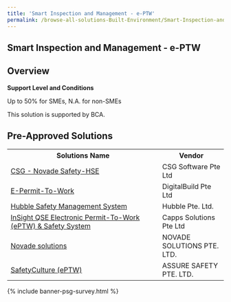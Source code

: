 ```yaml
---
title: 'Smart Inspection and Management - e-PTW'
permalink: /browse-all-solutions-Built-Environment/Smart-Inspection-and-Management---e-PTW
---
```


## Smart Inspection and Management - e-PTW
## Overview

**Support Level and Conditions**

Up to 50% for SMEs, N.A. for non-SMEs

This solution is supported by BCA.

## Pre-Approved Solutions

<table>
<tr>
<th style='width: auto;'><b>Solutions Name</b></th>
<th style='width: 30%;'><b>Vendor</b></th>
</tr>
<tr>
<td><a href='/productivity-solutions-grant/solutionrepo/201600202R-CSG-Novd-SftyHSE-G' target='_blank'>CSG - Novade Safety-HSE</a><br></td>
<td>CSG Software Pte Ltd</td>
</tr>
<tr>
<td><a href='/productivity-solutions-grant/solutionrepo/202015121Z-EPrmtToWork-G' target='_blank'>E-Permit-To-Work</a><br></td>
<td>DigitalBuild Pte Ltd</td>
</tr>
<tr>
<td><a href='/productivity-solutions-grant/solutionrepo/201606906Z-Hubbl-Sfty-MGT-Systm-G' target='_blank'>Hubble Safety Management System</a><br></td>
<td>Hubble Pte. Ltd.</td>
</tr>
<tr>
<td><a href='/productivity-solutions-grant/solutionrepo/201114849R-InSght-QSE-Elctronc-PrmtToWork-PTW-&-Sfty-Systm-G' target='_blank'>InSight QSE Electronic Permit-To-Work (ePTW) & Safety System</a><br></td>
<td>Capps Solutions Pte Ltd</td>
</tr>
<tr>
<td><a href='/productivity-solutions-grant/solutionrepo/201325667M-Novd-SLNs-G' target='_blank'>Novade solutions</a><br></td>
<td>NOVADE SOLUTIONS PTE. LTD.</td>
</tr>
<tr>
<td><a href='/productivity-solutions-grant/solutionrepo/201500224Z-SftyCultur-PTW-G' target='_blank'>SafetyCulture (ePTW)</a><br></td>
<td>ASSURE SAFETY PTE. LTD.</td>
</tr>
</table>

{% include banner-psg-survey.html %}
